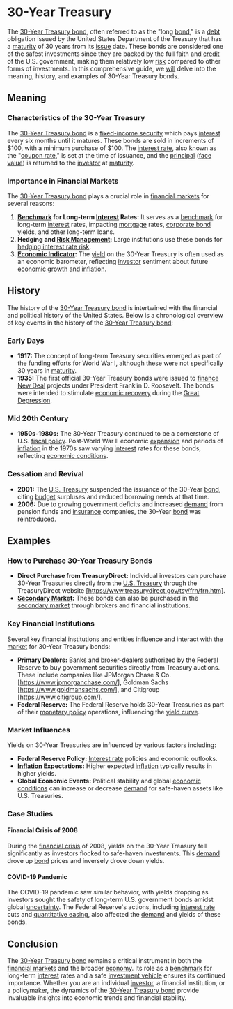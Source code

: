 # 30-Year Treasury

The [30-Year Treasury bond](../1/30-year_treasury_bond.md), often referred to as the "long [bond](../b/bond.md)," is a [debt](../d/debt.md) obligation issued by the United States Department of the Treasury that has a [maturity](../m/maturity.md) of 30 years from its [issue](../i/issue.md) date. These bonds are considered one of the safest investments since they are backed by the full faith and [credit](../c/credit.md) of the U.S. government, making them relatively low [risk](../r/risk.md) compared to other forms of investments. In this comprehensive guide, we [will](../w/will.md) delve into the meaning, history, and examples of 30-Year Treasury bonds. 

## Meaning

### Characteristics of the 30-Year Treasury

The [30-Year Treasury bond](../1/30-year_treasury_bond.md) is a [fixed-income security](../f/fixed-income_security.md) which pays [interest](../i/interest.md) every six months until it matures. These bonds are sold in increments of $100, with a minimum purchase of $100. The [interest rate](../i/interest_rate.md), also known as the "[coupon rate](../c/coupon_rate.md)," is set at the time of issuance, and the [principal](../p/principal.md) ([face value](../f/face_value.md)) is returned to the [investor](../i/investor.md) at [maturity](../m/maturity.md).

### Importance in Financial Markets

The [30-Year Treasury bond](../1/30-year_treasury_bond.md) plays a crucial role in [financial markets](../f/financial_market.md) for several reasons:
1. **[Benchmark](../b/benchmark.md) for Long-term [Interest](../i/interest.md) Rates:** It serves as a [benchmark](../b/benchmark.md) for long-term [interest](../i/interest.md) rates, impacting [mortgage](../m/mortgage.md) rates, [corporate bond](../c/corporate_bond.md) yields, and other long-term loans.
2. **Hedging and [Risk Management](../r/risk_management.md):** Large institutions use these bonds for [hedging interest rate risk](../h/hedging_interest_rate_risk.md).
3. **[Economic Indicator](../e/economic_indicator.md):** The [yield](../y/yield.md) on the 30-Year Treasury is often used as an economic barometer, reflecting [investor](../i/investor.md) sentiment about future [economic growth](../e/economic_growth.md) and [inflation](../i/inflation.md).

## History

The history of the [30-Year Treasury bond](../1/30-year_treasury_bond.md) is intertwined with the financial and political history of the United States. Below is a chronological overview of key events in the history of the [30-Year Treasury bond](../1/30-year_treasury_bond.md):

### Early Days

- **1917:** The concept of long-term Treasury securities emerged as part of the funding efforts for World War I, although these were not specifically 30 years in [maturity](../m/maturity.md).
- **1935:** The first official 30-Year Treasury bonds were issued to [finance](../f/finance.md) [New Deal](../n/new_deal.md) projects under President Franklin D. Roosevelt. The bonds were intended to stimulate [economic recovery](../e/economic_recovery.md) during the [Great Depression](../g/great_depression.md).

### Mid 20th Century 

- **1950s-1980s:** The 30-Year Treasury continued to be a cornerstone of U.S. [fiscal policy](../f/fiscal_policy.md). Post-World War II economic [expansion](../e/expansion.md) and periods of [inflation](../i/inflation.md) in the 1970s saw varying [interest](../i/interest.md) rates for these bonds, reflecting [economic conditions](../e/economic_conditions.md).

### Cessation and Revival 

- **2001:** The [U.S. Treasury](../u/u.s._treasury.md) suspended the issuance of the 30-Year [bond](../b/bond.md), citing [budget](../b/budget.md) surpluses and reduced borrowing needs at that time.
- **2006:** Due to growing government deficits and increased [demand](../d/demand.md) from pension funds and [insurance](../i/insurance.md) companies, the 30-Year [bond](../b/bond.md) was reintroduced.

## Examples

### How to Purchase 30-Year Treasury Bonds

- **Direct Purchase from TreasuryDirect:** Individual investors can purchase 30-Year Treasuries directly from the [U.S. Treasury](../u/u.s._treasury.md) through the TreasuryDirect website [https://www.treasurydirect.gov/tsy/frn/frn.htm].
- **[Secondary Market](../s/secondary_market.md):** These bonds can also be purchased in the [secondary market](../s/secondary_market.md) through brokers and financial institutions.

### Key Financial Institutions

Several key financial institutions and entities influence and interact with the [market](../m/market.md) for 30-Year Treasury bonds:

- **Primary Dealers:** Banks and [broker](../b/broker.md)-dealers authorized by the Federal Reserve to buy government securities directly from Treasury auctions. These include companies like JPMorgan Chase & Co. [https://www.jpmorganchase.com/], Goldman Sachs [https://www.goldmansachs.com/], and Citigroup [https://www.citigroup.com/].
- **Federal Reserve:** The Federal Reserve holds 30-Year Treasuries as part of their [monetary policy](../m/monetary_policy.md) operations, influencing the [yield curve](../y/yard.md).

### Market Influences

Yields on 30-Year Treasuries are influenced by various factors including:

- **Federal Reserve Policy:** [Interest rate](../i/interest_rate.md) policies and economic outlooks.
- **[Inflation](../i/inflation.md) Expectations:** Higher expected [inflation](../i/inflation.md) typically results in higher yields.
- **Global Economic Events:** Political stability and global [economic conditions](../e/economic_conditions.md) can increase or decrease [demand](../d/demand.md) for safe-haven assets like U.S. Treasuries.

### Case Studies

#### Financial Crisis of 2008

During the [financial crisis](../f/financial_crisis.md) of 2008, yields on the 30-Year Treasury fell significantly as investors flocked to safe-haven investments. This [demand](../d/demand.md) drove up [bond](../b/bond.md) prices and inversely drove down yields.

#### COVID-19 Pandemic

The COVID-19 pandemic saw similar behavior, with yields dropping as investors sought the safety of long-term U.S. government bonds amidst global [uncertainty](../u/uncertainty_in_trading.md). The Federal Reserve's actions, including [interest rate](../i/interest_rate.md) cuts and [quantitative easing](../q/quantitative_easing.md), also affected the [demand](../d/demand.md) and yields of these bonds.

## Conclusion

The [30-Year Treasury bond](../1/30-year_treasury_bond.md) remains a critical instrument in both the [financial markets](../f/financial_market.md) and the broader [economy](../e/economy.md). Its role as a [benchmark](../b/benchmark.md) for long-term [interest](../i/interest.md) rates and a safe [investment vehicle](../i/investment_vehicle.md) ensures its continued importance. Whether you are an individual [investor](../i/investor.md), a financial institution, or a policymaker, the dynamics of the [30-Year Treasury bond](../1/30-year_treasury_bond.md) provide invaluable insights into economic trends and financial stability.